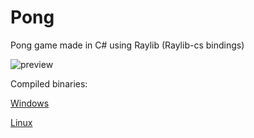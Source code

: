 # Pong
Pong game made in C# using Raylib (Raylib-cs bindings)

![preview](https://i.imgur.com/aIyN9Ai_d.webp?maxwidth=760&fidelity=grand)

Compiled binaries:

[Windows](https://www.dropbox.com/s/rsosbq49lhawu8q/pong-win64.rar?dl=1)

[Linux](https://www.dropbox.com/s/95nix5fskh61ntj/pong-linux64.rar?dl=1)
